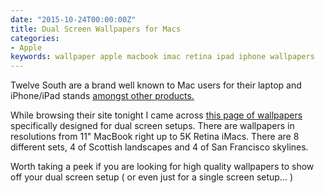```yaml
---
date: "2015-10-24T00:00:00Z"
title: Dual Screen Wallpapers for Macs
categories: 
- Apple
keywords: wallpaper apple macbook imac retina ipad iphone wallpapers
---
```

Twelve South are a brand well known to Mac users for their laptop and iPhone/iPad stands 
[amongst other products.](https://www.twelvesouth.com/products)

While browsing their site tonight I came across [this page of wallpapers](https://www.twelvesouth.com/wallpaper) specifically designed for dual screen setups. There are wallpapers in resolutions from 11" MacBook right up to 5K Retina iMacs. There are 8 different sets, 4 of Scottish landscapes and 4 of San Francisco skylines.

Worth taking a peek if you are looking for high quality wallpapers to show off your dual screen setup ( or even just for a single screen setup... )

 